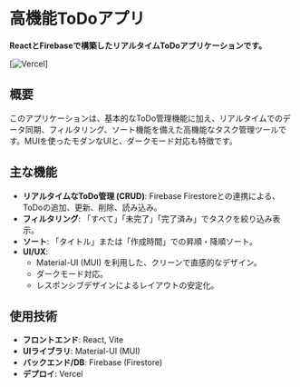 # 高機能ToDoアプリ

**ReactとFirebaseで構築したリアルタイムToDoアプリケーションです。**

[![Vercel](to-do-app-react-two-tau.vercel.app)]

## 概要

このアプリケーションは、基本的なToDo管理機能に加え、リアルタイムでのデータ同期、フィルタリング、ソート機能を備えた高機能なタスク管理ツールです。MUIを使ったモダンなUIと、ダークモード対応も特徴です。

## 主な機能

- **リアルタイムなToDo管理 (CRUD)**: Firebase Firestoreとの連携による、ToDoの追加、更新、削除、読み込み。
- **フィルタリング**: 「すべて」「未完了」「完了済み」でタスクを絞り込み表示。
- **ソート**: 「タイトル」または「作成時間」での昇順・降順ソート。
- **UI/UX**:
    - Material-UI (MUI) を利用した、クリーンで直感的なデザイン。
    - ダークモード対応。
    - レスポンシブデザインによるレイアウトの安定化。

## 使用技術

- **フロントエンド**: React, Vite
- **UIライブラリ**: Material-UI (MUI)
- **バックエンド/DB**: Firebase (Firestore)
- **デプロイ**: Vercel